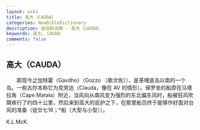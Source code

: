 ```yaml
---
layout: wiki
title: 高大（CAUDA）
categories: NewBibleDictionary
description: 圣经新词典 - 高大（CAUDA）
keywords: 高大, CAUDA
comments: false
---
```


## 高大（CAUDA）

　　即现今之加特霍（Gavdho）（Gozzo 〔歌次佐〕），是革哩底岛以南的一个岛。一些古抄本称它为克劳达（Clauda，像在 AV 的情形）。保罗坐的船原在马塔拉角（Cape Matala）附近，当风向从南风变为强烈的东北偏东风时，船被狂风吹飓疾行了约四十公里，然后来到高大的庇护之下，在那里船员终于能够作好面对台风的准备（徒廿七16；*船〔大型与小型〕）。

K.L.McK.







